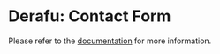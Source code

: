 # Derafu: Contact Form

Please refer to the [documentation](https://www.derafu.dev/docs/ui/contact-form) for more information.
